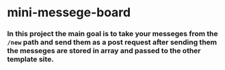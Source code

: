 # mini-messege-board

### In this project the main goal is to take your messeges from the `/new` path and send them as a post request after sending them the messeges are stored in array and passed to the other template site.
